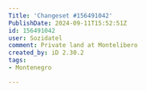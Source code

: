 ```yaml
---
Title: 'Changeset #156491042'
PublishDate: 2024-09-11T15:52:51Z
id: 156491042
user: Sozidatel
comment: Private land at Montelibero
created_by: iD 2.30.2
tags:
- Montenegro

---
```

